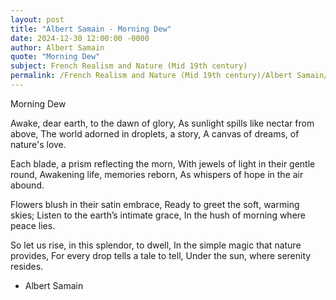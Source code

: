 ```yaml
---
layout: post
title: "Albert Samain - Morning Dew"
date: 2024-12-30 12:00:00 -0000
author: Albert Samain
quote: "Morning Dew"
subject: French Realism and Nature (Mid 19th century)
permalink: /French Realism and Nature (Mid 19th century)/Albert Samain/Albert Samain - Morning Dew
---
```


Morning Dew

Awake, dear earth, to the dawn of glory,
As sunlight spills like nectar from above,
The world adorned in droplets, a story,
A canvas of dreams, of nature's love.

Each blade, a prism reflecting the morn,
With jewels of light in their gentle round,
Awakening life, memories reborn,
As whispers of hope in the air abound.

Flowers blush in their satin embrace,
Ready to greet the soft, warming skies;
Listen to the earth’s intimate grace,
In the hush of morning where peace lies.

So let us rise, in this splendor, to dwell,
In the simple magic that nature provides,
For every drop tells a tale to tell,
Under the sun, where serenity resides.

- Albert Samain
